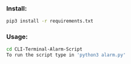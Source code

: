 ### Install: 
```bash
pip3 install -r requirements.txt
```

### Usage:
```bash
cd CLI-Terminal-Alarm-Script
To run the script type in 'python3 alarm.py'
```
